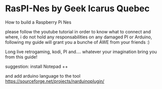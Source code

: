 # RasPI-Nes by Geek Icarus Quebec
How to build a Raspberry Pi Nes

please follow the youtube tutorial in order to know what to connect and where, i do not hold any responsabilities on any damaged PI or Arduino, following my guide will grant you a bunche of AWE from your friends :)

Long live retrogaming, kodi, PI and.... whatever your imagination bring you from this guide!


suggestion:
install Notepad ++

and add arduino language to the tool
https://sourceforge.net/projects/narduinoplugin/
